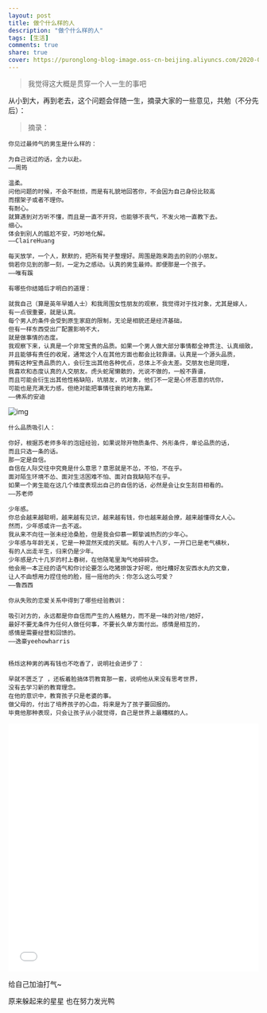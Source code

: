 ```yaml
---
layout: post
title: 做个什么样的人
description: "做个什么样的人"
tags: [生活]
comments: true
share: true
cover: https://puronglong-blog-image.oss-cn-beijing.aliyuncs.com/2020-03-22-IMG_0569.JPG
---
```


> 我觉得这大概是贯穿一个人一生的事吧

<!-- more -->

从小到大，再到老去，这个问题会伴随一生，摘录大家的一些意见，共勉（不分先后）：

> 摘录：

```
你见过最帅气的男生是什么样的：

为自己说过的话，全力以赴。
——周筠

温柔。
问他问题的时候，不会不耐烦，而是有礼貌地回答你，不会因为自己身份比较高
而摆架子或者不理你。
有耐心。
就算遇到对方听不懂，而且是一直不开窍，也能够不丧气，不发火地一直教下去。
细心。
体会到别人的尴尬不安，巧妙地化解。
——ClaireHuang

每天放学，一个人，默默的，把所有凳子整理好。周围是跑来跑去的别的小朋友。
倘若你见到的那一刻，一定为之感动。认真的男生最帅。即便那是一个孩子。
——唯有蹊
```

```
有哪些你结婚后才明白的道理：

就我自己（算是英年早婚人士）和我周围女性朋友的观察，我觉得对于找对象，尤其是嫁人，
有一点很重要，就是认真。
每个男人的条件会受到原生家庭的限制，无论是相貌还是经济基础，
但有一样东西受出厂配置影响不大，
就是做事情的态度。
我观察下来，认真是一个非常宝贵的品质。如果一个男人做大部分事情都全神贯注、认真细致，
并且能够有责任的收尾，通常这个人在其他方面也都会比较靠谱。认真是一个源头品质，
拥有这种宝贵品质的人，会衍生出其他各种优点，总体上不会太差。交朋友也是同理，
我喜欢和态度认真的人交朋友。虎头蛇尾懒散的，光说不做的，一般不靠谱，
而且可能会衍生出其他性格缺陷，坑朋友，坑对象，他们不一定是心怀恶意的坑你，
可能也是充满无力感，但绝对能把事情往衰的地方拖累。
——佛系的安迪
```
![img](https://puronglong-blog-image.oss-cn-beijing.aliyuncs.com/2020-03-22-IMG_0551.JPG)

```
什么品质吸引人：

你好，根据苏老师多年的泡妞经验，如果说除开物质条件、外形条件，单论品质的话，
而且只选一条的话。
那一定是自信。
自信在人际交往中究竟是什么意思？意思就是不怂，不怕，不在乎。
面对陌生环境不怂、面对生活困难不怕、面对自我缺陷不在乎。
如果一个男生能在这几个维度表现出自己的自信的话，必然是会让女生刮目相看的。
——苏老师

少年感。
你总会越来越聪明，越来越有见识，越来越有钱，你也越来越会撩，越来越懂得女人心。
然而，少年感或许一去不返。
我从来不向往一张未经沧桑脸，但是我会仰慕一颗挚诚热烈的少年心。
少年感与年龄无关，它是一种混然天成的天赋。有的人十八岁，一开口已是老气横秋，
有的人出走半生，归来仍是少年。
少年感是六十几岁的村上春树，在他随笔里淘气地碎碎念。
他会用一本正经的语气和你讨论要怎么吃猪排饭才好呢，他吐糟好友安西水丸的文章，
让人不由想用力捏住他的脸，摇一摇他的头：你怎么这么可爱？
——鲁西西
```

```
你从失败的恋爱关系中得到了哪些经验教训：

吸引对方的，永远都是你自信而产生的人格魅力，而不是一味的对他/她好，
最好不要无条件为任何人做任何事，不要长久单方面付出。感情是相互的，
感情是需要经营和回馈的。
——逸豪yeehowharris


杨烁这种男的再有钱也不吃香了，说明社会进步了：

早就不匮乏了 ，还板着脸搞体罚教育那一套，说明他从来没有思考世界，
没有去学习新的教育理念。
在他的意识中，教育孩子只是老婆的事。
做父母的，付出了培养孩子的心血，将来是为了孩子要回报的。
毕竟他那种表现，只会让孩子从小就觉得，自己是世界上最糟糕的人。
```

<iframe src="//player.bilibili.com/player.html?aid=94884556&cid=161983011&page=1&high_quality=1" scrolling="no" border="0" frameborder="no" framespacing="0" allowfullscreen="true"
width="100%" height="500"> </iframe>

给自己加油打气~

原来躲起来的星星 也在努力发光鸭
